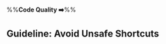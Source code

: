 <link rel="stylesheet" href="{{baseUrl}}/css/textbook.css">

<div class="website-content">

%%**Code Quality :arrow_right:**%%

## Guideline: Avoid Unsafe Shortcuts

<div id="main">

<include src="introduction/embed.md" />
<include src="basics/embed.md" />
<include src="intermediate/embed.md" />

</div>

</div>
</div>
